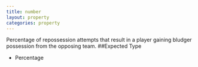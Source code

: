 ```yaml
---
title: number
layout: property
categories: property
---
```

Percentage of repossession attempts that result in a player gaining bludger possession from the opposing team. 
##Expected Type
* Percentage
